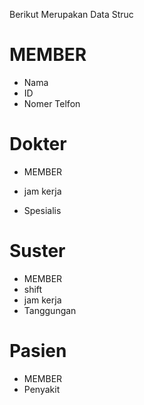 Berikut Merupakan Data Struc
# MEMBER
- Nama
- ID
- Nomer Telfon
# Dokter
- MEMBER
- jam kerja

- Spesialis
# Suster
- MEMBER
- shift
- jam kerja
- Tanggungan
# Pasien
- MEMBER
- Penyakit
